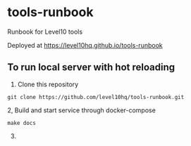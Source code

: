 # tools-runbook
Runbook for Level10 tools

Deployed at https://level10hq.github.io/tools-runbook

## To run local server with hot reloading

1. Clone this repository
```
git clone https://github.com/level10hq/tools-runbook.git
```

2, Build and start service through docker-compose
```
make docs
```

3.  